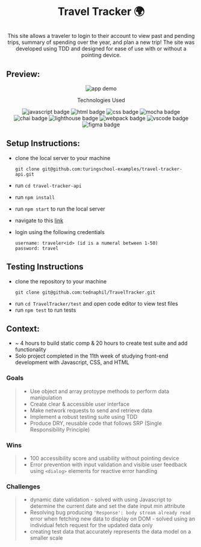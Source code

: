 # <p align="center">Travel Tracker 🌍</p>

<p align="center">This site allows a traveler to login to their account to view past and pending trips, summary of spending over the year, and plan a new trip! The site was developed using TDD and designed for ease of use with or without a pointing device.</p>

## Preview:
<div align="center">
  <img src="https://github.com/tednaphil/TravelTracker/blob/main/.github/TravelTrackerDemo.gif?raw=true" alt="app demo">

</div>
<p align="center">Technologies Used</p>
<div align="center">
  <img src="https://img.shields.io/badge/JavaScript-F7DF1E?logo=javascript&logoColor=000&style=for-the-badge" alt="javascript badge">
  <img src="https://img.shields.io/badge/HTML5-E34F26?logo=html5&logoColor=fff&style=for-the-badge" alt="html badge">
  <img src="https://img.shields.io/badge/CSS3-1572B6?logo=css3&logoColor=fff&style=for-the-badge" alt="css badge">
  <img src="https://img.shields.io/badge/Mocha-8D6748?logo=mocha&logoColor=fff&style=for-the-badge" alt="mocha badge">
  <img src="https://img.shields.io/badge/Chai-A30701?logo=chai&logoColor=fff&style=for-the-badge" alt="chai badge">
  <img src="https://img.shields.io/badge/Lighthouse-F44B21?logo=lighthouse&logoColor=fff&style=for-the-badge" alt="lighthouse badge">
  <img src="https://img.shields.io/badge/Webpack-8DD6F9?logo=webpack&logoColor=000&style=for-the-badge" alt="webpack badge">
  <img src="https://img.shields.io/badge/Visual%20Studio%20Code-007ACC?logo=visualstudiocode&logoColor=fff&style=for-the-badge" alt="vscode badge">
  <img src="https://img.shields.io/badge/Figma-F24E1E?logo=figma&logoColor=fff&style=for-the-badge" alt="figma badge">
  <!-- other badges -->
</div>

## Setup Instructions:
<!-- - add list of instructions -->
- clone the local server to your machine
    
    ```
    git clone git@github.com:turingschool-examples/travel-tracker-api.git
    ```
    
- run `cd travel-tracker-api`
- run `npm install`
- run `npm start` to run the local server
- navigate to this [link](https://tednaphil.github.io/TravelTracker/)
- login using the following credentials
    ```
    username: traveler<id> (id is a numeral between 1-50)
    password: travel
    ```

## Testing Instructions
- clone the repository to your machine
    ```
    git clone git@github.com:tednaphil/TravelTracker.git
    ```
- run `cd TravelTracker/test` and open code editor to view test files
- run `npm test` to run tests

## Context:
<!-- wins, challenges, time spent, goals, approaches etc -->
- ~ 4 hours to build static comp & 20 hours to create test suite and add functionality
- Solo project completed in the 11th week of studying front-end development with Javascript, CSS, and HTML

### Goals
> - Use object and array protoype methods to perform data manipulation
> - Create clear & accessible user interface
> - Make network requests to send and retrieve data
> - Implement a robust testing suite using TDD
> - Produce DRY, reusable code that follows SRP (Single Responsibility Principle)
  
### Wins
 > - 100 accessibility score and usability without pointing device
 > - Error prevention with input validation and visible user feedback using `<dialog>` elements for reactive error handling
  
### Challenges
> - dynamic date validation - solved with using Javascript to determine the current date and set the date input min attribute
> - Resolving bug producing `'Response': body stream already read` error when fetching new data to display on DOM - solved using an individual fetch request for the updated data only
> - creating test data that accurately represents the data model on a smaller scale

  
